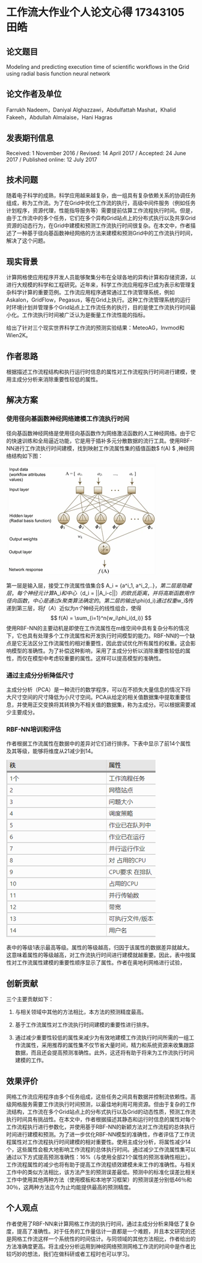 # 工作流大作业个人论文心得 17343105 田皓

## 论文题目

Modeling and predicting execution time of scientiﬁc workﬂows in the Grid using radial basis function neural network

## 论文作者及单位

Farrukh Nadeem，Daniyal Alghazzawi，Abdulfattah Mashat，Khalid Fakeeh，Abdullah Almalaise，Hani Hagras

## 发表期刊信息

Received: 1 November 2016 / Revised: 14 April 2017 / Accepted: 24 June 2017 / Published online: 12 July 2017

## 技术问题

随着电子科学的成熟，科学应用越来越复杂，由一组具有复杂依赖关系的协调任务组成，称为工作流。为了在Grid中优化工作流的执行，高级中间件服务（例如任务计划程序，资源代理，性能指导服务等）需要提前估算工作流程执行时间。但是，由于工作流中的多个任务，它们在多个异构Grid站点上的分布式执行以及共享Grid资源的动态行为，在Grid中建模和预测工作流执行时间很复杂。在本文中，作者描述了一种基于径向基函数神经网络的方法来建模和预测Grid中的工作流执行时间，解决了这个问题。

## 现实背景

计算网格使应用程序开发人员能够聚集分布在全球各地的异构计算和存储资源，以进行大规模的科学和工程研究。近年来，科学工作流应用程序已成为表示和管理复杂科学计算的重要范例。工作流应用程序通常通过工作流管理系统，例如Askalon，GridFlow，Pegasus，等在Grid上执行。这种工作流管理系统的运行时环境计划并管理多个Grid站点上工作流任务的执行，目的是使工作流执行时间最小化。工作流执行时间被广泛认为是衡量工作流性能的指标。

给出了针对三个现实世界科学工作流的预测实验结果：MeteoAG，Invmod和Wien2K。

## 作者思路

根据描述工作流程结构和执行运行时信息的属性对工作流程执行时间进行建模，使用主成分分析来消除重要性较低的属性。

## 解决方案

### 使用径向基函数神经网络建模工作流执行时间

径向基函数神经网络是使用径向基函数作为网络激活函数的人工神经网络。由于它的快速训练和全局逼近功能，它是用于插补多元分散数据的流行工具。使用RBF-NN进行工作流执行时间建模，找到映射工作流属性集的插值函数$ f(A) $ ,神经网络结构如下图：

![image-20200711203708260](大作业个人论文.assets/image-20200711203708260.png)

第一层是输入层，接受工作流属性值集合$ A_i = \{a^i_1, a^i_2,..\}$，第二层是隐藏层，每个神经元计算$A_i$和中心$（d_i = ||A_i-c||）$的欧氏距离，并将高斯函数用作径向函数，中心是通过k聚类算法确定的。第二层的输出$\phi(d_i)$通过权重$w_i$传递到第三层，将*f*（*A*）近似为*n个*神经元的线性组合，使得
$$
f(A) = \sum_{i=1}^n{w_i\phi_i(d_i)}
$$
使用RBF-NN的主要动机是即使在工作流属性在m维空间中具有复杂分布的情况下，它也具有处理多个工作流属性和开发执行时间模型的能力。RBF-NN的一个缺点是它无法区分工作流属性的相对重要性，因此尝试优化所有属性的权重。这会影响模型的准确性。为了补偿这种影响，采用了主成分分析以消除重要性较低的属性，而仅在模型中考虑较重要的属性。这样可以提高模型的准确性。

### 通过主成分分析降低尺寸

主成分分析（PCA）是一种流行的数学程序，可以在不损失大量信息的情况下将大尺寸空间的尺寸降低为小尺寸空间。PCA从给定的相关值数据集中提取重要信息，并使用正交变换将其转换为不相关值的数据集，称为主成分。可以根据需要减少主要成分。

### RBF-NN培训和评估

作者根据工作流属性在数据中的差异对它们进行排序。下表中显示了前14个属性及其等级，能够将维度从21减少到14。

![image-20200711205329946](大作业个人论文.assets/image-20200711205329946.png)

表中的等级1表示最高等级。属性的等级越高，归因于该属性的数据差异就越大。这意味着属性的等级越高，对工作流执行时间进行建模就越重要。因此，表中按属性对工作流属性建模的重要性顺序显示了属性。作者在奥地利网格进行试验，

## 创新贡献

三个主要贡献如下：

1. 与相关领域中其他的方法相比，本方法的预测精度最高。

2. 基于工作流属性对工作流执行时间建模的重要性进行排序。

3. 通过减少重要性较低的属性来减少为有效地建模工作流执行时间所需的一组工作流属性，采用推荐的属性集不仅节省大量时间，精力和系统资源来收集跟踪数据，而且还会提高预测准确性。此外，这还将有助于将来为工作流执行时间建模的工作。

## 效果评价

网格工作流应用程序由多个任务组成，这些任务之间具有数据并控制流依赖性。高级网格服务需要工作流执行时间预测，以最佳地利用可用资源。但由于复杂的工作流结构，工作流在多个Grid站点上的分布式执行以及Grid的动态性质，预测工作流执行时间具有挑战性。在本文中，作者根据描述其静态和运行时信息的属性对每个工作流程执行进行参数化，并使用基于RBF-NN的新颖方法对工作流程的总体执行时间进行建模和预测。为了进一步优化RBF-NN模型的准确性，作者评估了工作流程属性对工作流程执行时间建模的相对重要性。使用主成分分析，将属性减少14个，这些属性会极大地影响工作流程的总体执行时间。通过减少工作流属性集可以通过以下方式提高预测准确性：16%（与使用全部21个属性的预测准确性相比）。工作流程属性的减少也将有助于提高工作流程绩效建模未来工作的准确性。与相关工作中的类似方法相比，该方法产生的预测误差最低。预测中的标准化误差比相关工作中使用其他两种方法（使用模板和本地学习框架）的预测误差分别低46％和30％，这两种方法迄今为止均能提供最高的预测精度。

## 个人观点

作者使用了RBF-NN来计算网格工作流的执行时间，通过主成分分析来降低了复杂度，提高了准确性。对于任务的工作量估计一直都是一个难题，并且本文研究的还是网格工作流这样一个系统性的时间估计。与同领域的其他方法相比，作者给出的方法准确度更高。将主成分分析运用到神经网络预测网格工作流的时间中是作者比较巧妙的想法，我们在做科研或者工程时也可以学习。

